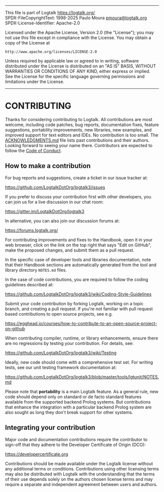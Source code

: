 ________________________________________________________________________

This file is part of Logtalk <https://logtalk.org/>  
SPDX-FileCopyrightText: 1998-2025 Paulo Moura <pmoura@logtalk.org>  
SPDX-License-Identifier: Apache-2.0

Licensed under the Apache License, Version 2.0 (the "License");
you may not use this file except in compliance with the License.
You may obtain a copy of the License at

    http://www.apache.org/licenses/LICENSE-2.0

Unless required by applicable law or agreed to in writing, software
distributed under the License is distributed on an "AS IS" BASIS,
WITHOUT WARRANTIES OR CONDITIONS OF ANY KIND, either express or implied.
See the License for the specific language governing permissions and
limitations under the License.
________________________________________________________________________


CONTRIBUTING
============

Thanks for considering contributing to Logtalk. All contributions are most
welcome, including code patches, bug reports, documentation fixes, feature
suggestions, portability improvements, new libraries, new examples, and
improved support for text editors and IDEs. No contribution is too small.
The [ACKNOWLEDGMENTS.md](ACKNOWLEDGMENTS.md) file lists past contributions
and their authors. Looking forward to seeing your name there. Contributors
are expected to follow the [Code of Conduct](CODE_OF_CONDUCT.md).


How to make a contribution
--------------------------

For bug reports and suggestions, create a ticket in our issue tracker at:

https://github.com/LogtalkDotOrg/logtalk3/issues

If you prefer to discuss your contribution first with other developers,
you can join us for a live discussion in our chat room:

https://gitter.im/LogtalkDotOrg/logtalk3

In alternative, you can also join our discussion forums at:

https://forums.logtalk.org/

For contributing improvements and fixes to the Handbook, open it in your
web browser, click on the link on the top right that says "Edit on GitHub",
make the proposed changes, and submit them as a pull request.

In the specific case of developer tools and libraries documentation, note
that their Handbook sections are automatically generated from the tool and
library directory `NOTES.md` files.

In the case of code contributions, you are required to follow the coding
guidelines described at:

https://github.com/LogtalkDotOrg/logtalk3/wiki/Coding-Style-Guidelines

Submit your code contribution by forking Logtalk, working on a topic branch,
and creating a pull request. If you're not familiar with pull request based
contributions to open source projects, see e.g.

https://egghead.io/courses/how-to-contribute-to-an-open-source-project-on-github

When contributing compiler, runtime, or library enhancements, ensure there
are no regressions by testing your contribution. For details, see:

https://github.com/LogtalkDotOrg/logtalk3/wiki/Testing

Ideally, new code should come with a comprehensive test set. For writing tests,
see our unit testing framework documentation at:

https://github.com/LogtalkDotOrg/logtalk3/blob/master/tools/lgtunit/NOTES.md

Please note that **portability** is a main Logtalk feature. As a general rule,
new code should depend only on standard or de facto standard features available
from the supported backend Prolog systems. But contributions that enhance the
integration with a particular backend Prolog system are also sought as long
they don't break support for other systems.

Integrating your contribution
-----------------------------

Major code and documentation contributions require the contributor to sign-off
that they adhere to the Developer Certificate of Origin (DCO):

https://developercertificate.org

Contributions should be made available under the Logtalk license without any
additional terms or conditions. Contributions using other licensing terms may
also be distributed with Logtalk with the understanding that the terms of their
use depends solely on the authors chosen license terms and may require a
separate and independent agreement between users and authors.
